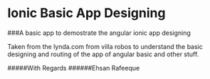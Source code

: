 # Ionic Basic App Designing
###A basic app to demostrate the angular ionic app designing 

Taken from the lynda.com from villa robos to understand the basic designing and routing of the app of angular basic and other stuff.

#####With Regards
######Ehsan Rafeeque
